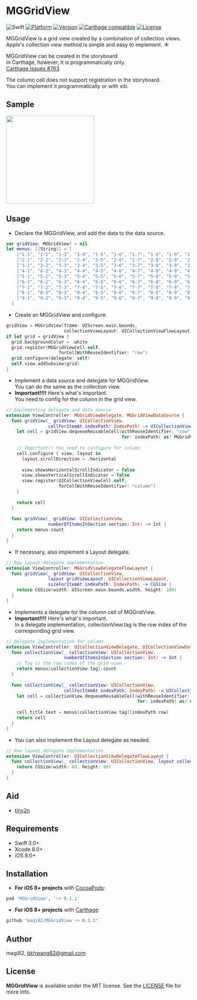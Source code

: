 # MGGridView

![Swift](https://img.shields.io/badge/Swift-3.0-orange.svg)
[![Platform](https://img.shields.io/cocoapods/p/MGGridView.svg?style=flat)](http://cocoapods.org/pods/MGGridView)
[![Version](https://img.shields.io/cocoapods/v/MGGridView.svg?style=flat)](http://cocoapods.org/pods/MGGridView)
[![Carthage compatible](https://img.shields.io/badge/Carthage-compatible-4BC51D.svg?style=flat)](https://github.com/Carthage/Carthage)
[![License](https://img.shields.io/cocoapods/l/MGGridView.svg?style=flat)](http://cocoapods.org/pods/MGGridView)

MGGridView is a grid view created by a combination of collection views.<br>
Apple's collection view method is simple and easy to implement. :sunny:

MGGridView can be created in the storyboard.<br>
In Carthage, however, it is programmatically only.<br>
[Carthage Issues #763](https://github.com/Carthage/Carthage/issues/763)

The column cell does not support registration in the storyboard.<br>
You can implement it programmatically or with xib.

## Sample

<img src="https://github.com/magi82/MGGridView/blob/master/Resources/sample.gif?raw=true" width="240">


## Usage
- Declare the MGGridView, and add the data to the data source.

```swift
var gridView: MGGridView? = nil
let menus: [[String]] = [
    ["1-1", "1-2", "1-3", "1-4", "1-5", "1-6", "1-7", "1-8", "1-9", "1-10"],
    ["2-1", "2-2", "2-3", "2-4", "2-5", "2-6", "2-7", "2-8", "2-9", "2-10"],
    ["3-1", "3-2", "3-3", "3-4", "3-5", "3-6", "3-7", "3-8", "3-9", "3-10"],
    ["4-1", "4-2", "4-3", "4-4", "4-5", "4-6", "4-7", "4-8", "4-9", "4-10"],
    ["5-1", "5-2", "5-3", "5-4", "5-5", "5-6", "5-7", "5-8", "5-9", "5-10"],
    ["6-1", "6-2", "6-3", "6-4", "6-5", "6-6", "6-7", "6-8", "6-9", "6-10"],
    ["7-1", "7-2", "7-3", "7-4", "7-5", "7-6", "7-7", "7-8", "7-9", "7-10"],
    ["8-1", "8-2", "8-3", "8-4", "8-5", "8-6", "8-7", "8-8", "8-9", "8-10"],
    ["9-1", "9-2", "9-3", "9-4", "9-5", "9-6", "9-7", "9-8", "9-9", "9-10"]
  ]
```

- Create an MGGridView and configure.

```swift
gridView = MGGridView(frame: UIScreen.main.bounds,
                      collectionViewLayout: UICollectionViewFlowLayout())
if let grid = gridView {
  grid.backgroundColor = .white
  grid.register(MGGridViewCell.self,
                    forCellWithReuseIdentifier: "row")
  grid.configure(delegate: self)
  self.view.addSubview(grid)
}
```

- Implement a data source and delegate for MGGridView.<br>
  You can do the same as the collection view.
- **Important!!!!** Here's what's important.<br>
  You need to config for the column in the grid view.
  
```swift
// Implementing delegate and data source
extension ViewController: MGGridViewDelegate, MGGridViewDataSource {
  func gridView(_ gridView: UICollectionView,
                cellForItemAt indexPath: IndexPath) -> UICollectionViewCell {
    let cell = gridView.dequeueReusableCell(withReuseIdentifier: "row",
                                            for: indexPath) as! MGGridViewCell
    
    // Important!! You need to configure for column.
    cell.configure { view, layout in
      layout.scrollDirection = .horizontal
      
      view.showsHorizontalScrollIndicator = false
      view.showsVerticalScrollIndicator = false
      view.register(UICollectionViewCell.self,
                    forCellWithReuseIdentifier: "column")
    }
    
    return cell
  }
  
  func gridView(_ gridView: UICollectionView,
                numberOfItemsInSection section: Int) -> Int {
    return menus.count
  }
}
```

- If necessary, also implement a Layout delegate.

```swift
// Row layout delegate implementation
extension ViewController: MGGridViewDelegateFlowLayout {
  func gridView(_ gridView: UICollectionView,
                layout gridViewLayout: UICollectionViewLayout,
                sizeForItemAt indexPath: IndexPath) -> CGSize {
    return CGSize(width: UIScreen.main.bounds.width, height: 100)
  }
}
```

- Implements a delegate for the column cell of MGGridView.
- **Important!!!!** Here's what's important.<br>
  In a delegate implementation, collectionView.tag is the row index of the corresponding grid view.

```swift
// Delegate implementation for column
extension ViewController: UICollectionViewDelegate, UICollectionViewDataSource {
  func collectionView(_ collectionView: UICollectionView,
                      numberOfItemsInSection section: Int) -> Int {
    // Tag is the row index of the grid view.
    return menus[collectionView.tag].count
  }
  
  func collectionView(_ collectionView: UICollectionView,
                      cellForItemAt indexPath: IndexPath) -> UICollectionViewCell {
    let cell = collectionView.dequeueReusableCell(withReuseIdentifier: "column",
                                                  for: indexPath) as! ColumnCollectionViewCell
    
    cell.title.text = menus[collectionView.tag][indexPath.row]
    return cell
  }
}
```

- You can also implement the Layout delegate as needed.

```swift
// Row layout delegate implementation
extension ViewController: UICollectionViewDelegateFlowLayout {
  func collectionView(_ collectionView: UICollectionView, layout collectionViewLayout: UICollectionViewLayout, sizeForItemAt indexPath: IndexPath) -> CGSize {
    return CGSize(width: 80, height: 80)
  }
}
```

## Aid

- [tiny2n](https://github.com/tiny2n)

## Requirements

- Swift 3.0+
- Xcode 8.0+
- iOS 8.0+

## Installation

- **For iOS 8+ projects** with [CocoaPods](https://cocoapods.org):

```ruby
pod 'MGGridView', '~> 0.1.1'
```

- **For iOS 8+ projects** with [Carthage](https://github.com/Carthage/Carthage):

```ruby
github "magi82/MGGridView ~> 0.1.1"
```

## Author

magi82, bkhwang82@gmail.com

## License

**MGGridView** is available under the MIT license. See the [LICENSE](LICENSE) file for more info.
